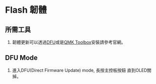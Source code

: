 # Flash 韌體

## 所需工具

1. 韌體更新可以透過[DFU](https://dfu-util.sourceforge.net/)或是[QMK Toolbox](
https://github.com/qmk/qmk_toolbox)安裝請參考官網。

## DFU Mode

1. 進入DFU(Direct Firmware Update) mode, 長按主控板按鈕 直到OLED關掉。

